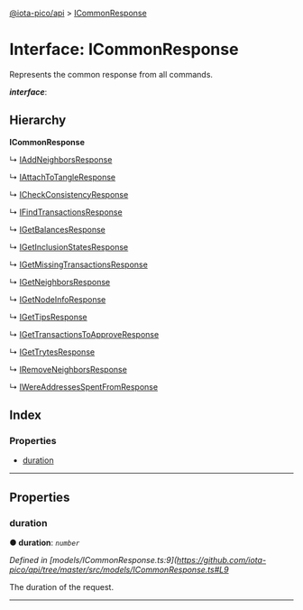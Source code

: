 [@iota-pico/api](../README.md) > [ICommonResponse](../interfaces/icommonresponse.md)

# Interface: ICommonResponse

Represents the common response from all commands.

*__interface__*: 

## Hierarchy

**ICommonResponse**

↳  [IAddNeighborsResponse](iaddneighborsresponse.md)

↳  [IAttachToTangleResponse](iattachtotangleresponse.md)

↳  [ICheckConsistencyResponse](icheckconsistencyresponse.md)

↳  [IFindTransactionsResponse](ifindtransactionsresponse.md)

↳  [IGetBalancesResponse](igetbalancesresponse.md)

↳  [IGetInclusionStatesResponse](igetinclusionstatesresponse.md)

↳  [IGetMissingTransactionsResponse](igetmissingtransactionsresponse.md)

↳  [IGetNeighborsResponse](igetneighborsresponse.md)

↳  [IGetNodeInfoResponse](igetnodeinforesponse.md)

↳  [IGetTipsResponse](igettipsresponse.md)

↳  [IGetTransactionsToApproveResponse](igettransactionstoapproveresponse.md)

↳  [IGetTrytesResponse](igettrytesresponse.md)

↳  [IRemoveNeighborsResponse](iremoveneighborsresponse.md)

↳  [IWereAddressesSpentFromResponse](iwereaddressesspentfromresponse.md)

## Index

### Properties

* [duration](icommonresponse.md#duration)

---

## Properties

<a id="duration"></a>

###  duration

**● duration**: *`number`*

*Defined in [models/ICommonResponse.ts:9](https://github.com/iota-pico/api/tree/master/src/models/ICommonResponse.ts#L9*

The duration of the request.

___

